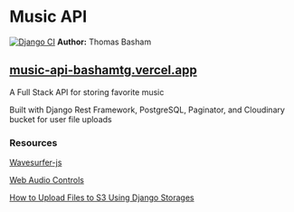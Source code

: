 # Music API

[![Django CI](https://github.com/Thomas-Basham/music-api/actions/workflows/django.yml/badge.svg?branch=main)](https://github.com/Thomas-Basham/music-api/actions/workflows/django.yml)
**Author:** Thomas Basham

## [music-api-bashamtg.vercel.app](https://music-api-bashamtg.vercel.app)

A Full Stack API for storing favorite music

Built with Django Rest Framework, PostgreSQL, Paginator, and Cloudinary bucket for user file uploads

### Resources

[Wavesurfer-js](https://wavesurfer-js.org/)

[Web Audio Controls](https://g200kg.github.io/webaudio-controls/docs/knobgallery.html)

[How to Upload Files to S3 Using Django Storages](https://www.youtube.com/watch?v=nzLMA9WZqMM&t=152s)
